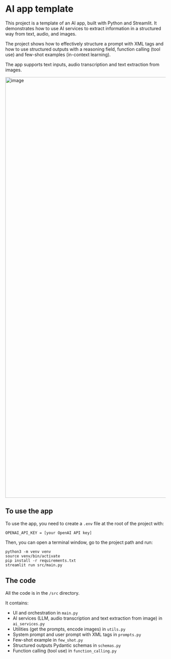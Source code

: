 # AI app template

This project is a template of an AI app, built with Python and Streamlit. It demonstrates how to use AI services to extract information in a structured way from text, audio, and images.

The project shows how to effectively structure a prompt with XML tags and how to use structured outputs with a reasoning field, function calling (tool use) and few-shot examples (in-context learning).

The app supports text inputs, audio transcription and text extraction from images.

<img width="1320" alt="image" src="https://github.com/user-attachments/assets/82067fb0-2bc4-4625-a3e9-551ebbf1544f" />

## To use the app

To use the app, you need to create a `.env` file at the root of the project with:
```
OPENAI_API_KEY = [your OpenAI API key]
```

Then, you can open a terminal window, go to the project path and run:
```
python3 -m venv venv
source venv/bin/activate
pip install -r requirements.txt
streamlit run src/main.py
```


## The code

All the code is in the `/src` directory.

It contains:
- UI and orchestration in `main.py`
- AI services (LLM, audio transcription and text extraction from image) in `ai_services.py`
- Utilities (get the prompts, encode images) in `utils.py`
- System prompt and user prompt with XML tags in `prompts.py`
- Few-shot example in `few_shot.py`
- Structured outputs Pydantic schemas in `schemas.py`
- Function calling (tool use) in `function_calling.py`
